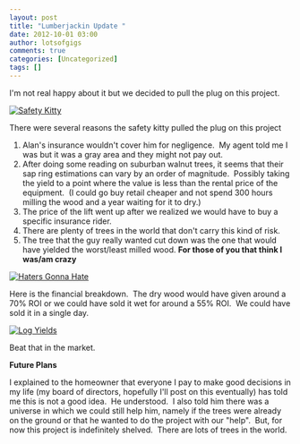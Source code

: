 ```yaml
---
layout: post
title: "Lumberjackin Update "
date: 2012-10-01 03:00
author: lotsofgigs
comments: true
categories: [Uncategorized]
tags: []
---
```

I'm not real happy about it but we decided to pull the plug on this project.

<a href="http://lotsofgigs.files.wordpress.com/2012/09/safetykitty.jpg">![](http://lotsofgigs.files.wordpress.com/2012/09/safetykitty.jpg "Safety Kitty")</a>

There were several reasons the safety kitty pulled the plug on this project


1.  Alan's insurance wouldn't cover him for negligence.  My agent told me I was but it was a gray area and they might not pay out.
2.  After doing some reading on suburban walnut trees, it seems that their sap ring estimations can vary by an order of magnitude.  Possibly taking the yield to a point where the value is less than the rental price of the equipment.  (I could go buy retail cheaper and not spend 300 hours milling the wood and a year waiting for it to dry.)
3.  The price of the lift went up after we realized we would have to buy a specific insurance rider.
4.  There are plenty of trees in the world that don't carry this kind of risk.
5.  The tree that the guy really wanted cut down was the one that would have yielded the worst/least milled wood.
**For those of you that think I was/am crazy**

<a href="http://lotsofgigs.files.wordpress.com/2012/09/haters.gif">![](http://lotsofgigs.files.wordpress.com/2012/09/haters.gif "Haters Gonna Hate")</a>

Here is the financial breakdown.  The dry wood would have given around a 70% ROI or we could have sold it wet for around a 55% ROI.  We could have sold it in a single day.

<a href="http://lotsofgigs.files.wordpress.com/2012/09/log-yield.png">![](http://lotsofgigs.files.wordpress.com/2012/09/log-yield.png "Log Yields")</a>

Beat that in the market.

**Future Plans**

I explained to the homeowner that everyone I pay to make good decisions in my life (my board of directors, hopefully I'll post on this eventually) has told me this is not a good idea.  He understood.  I also told him there was a universe in which we could still help him, namely if the trees were already on the ground or that he wanted to do the project with our "help".  But, for now this project is indefinitely shelved.  There are lots of trees in the world.
